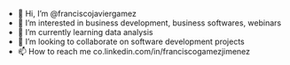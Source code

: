- 👋 Hi, I’m @franciscojaviergamez
- 👀 I’m interested in business development, business softwares, webinars
- 🌱 I’m currently learning data analysis
- 💞️ I’m looking to collaborate on software development projects
- 📫 How to reach me co.linkedin.com/in/franciscogamezjimenez

<!---
franciscojaviergamez/franciscojaviergamez is a ✨ special ✨ repository because its `README.md` (this file) appears on your GitHub profile.
You can click the Preview link to take a look at your changes.
--->
